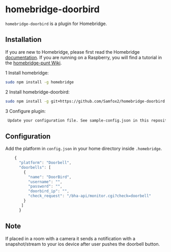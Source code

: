 # homebridge-doorbird

`homebridge-doorbird` is a plugin for Homebridge.

## Installation

If you are new to Homebridge, please first read the Homebridge [documentation](https://www.npmjs.com/package/homebridge).
If you are running on a Raspberry, you will find a tutorial in the [homebridge-punt Wiki](https://github.com/cflurin/homebridge-punt/wiki/Running-Homebridge-on-a-Raspberry-Pi).

1 Install homebridge:
```sh
sudo npm install -g homebridge
```
2 Install homebridge-doorbird:
```sh
sudo npm install -g git+https://github.com/Samfox2/homebridge-doorbird.git
```
3 Configure plugin:
```sh
 Update your configuration file. See sample-config.json in this repository for a sample. 
```
## Configuration

Add the platform in `config.json` in your home directory inside `.homebridge`.

```js
    {
      "platform": "Doorbell",
      "doorbells": [
        {
          "name": "DoorBird",
          "username": "",
          "password": "",
          "doorbird_ip": "",
          "check_request": "/bha-api/monitor.cgi?check=doorbell"
        }
       ]
      }
```

## Note
If placed in a room with a camera it sends a notification with a snapshot/stream to your ios device after user pushes the doorbell button.
